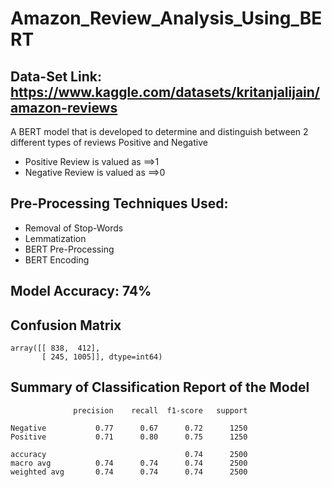 # Amazon_Review_Analysis_Using_BERT

## Data-Set Link: https://www.kaggle.com/datasets/kritanjalijain/amazon-reviews
A BERT model that is developed to determine and distinguish between 2 different types of reviews Positive and Negative
* Positive Review is valued as ==>1
* Negative Review is valued as ==>0
## Pre-Processing Techniques Used:
* Removal of Stop-Words
* Lemmatization
* BERT Pre-Processing
* BERT Encoding
## Model Accuracy: 74%
## Confusion Matrix
    array([[ 838,  412],
           [ 245, 1005]], dtype=int64)
## Summary of Classification Report of the Model
                  precision    recall  f1-score   support

    Negative           0.77      0.67      0.72      1250
    Positive           0.71      0.80      0.75      1250

    accuracy                               0.74      2500
    macro avg          0.74      0.74      0.74      2500
    weighted avg       0.74      0.74      0.74      2500
